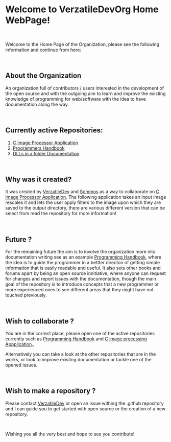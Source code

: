 # Welcome to VerzatileDevOrg Home WebPage!

<br>

Welcome to the Home Page of the Organization, please see the following information and continue from here:

<br>

About the Organization
---

An organization full of contributors / users interested in the development of the open source and with the outgoing aim to learn and improve the existing knowledge of programming for web/software with the idea to have documentation along the way.

<br>




Currently active Repositories:
---

1. [C Image Processor Application](https://github.com/VerzatileDevOrg/C_image_processing)
2. [Programmers Handbook](https://verzatiledevorg.github.io/Programming_HandBook/)
3. [DLLs in a folder Documentation](https://github.com/VerzatileDevOrg/Programming_HandBook)

<br>

Why was it created?
---

It was created by [VerzatileDev](https://github.com/VerzatileDev) and [Sommos](https://github.com/Sommos) as a way to collaborate on [C Image Processor Application](https://github.com/VerzatileDevOrg/C_image_processing). The following application takes an input image rescales it and lets the user apply filters to the image upon which they are saved to the output directory, there are various different version that can be select from read the repository for more information!

<br>

Future ?
---

For the remaining future the aim is to involve the organization more into documentation writing see as an example [Programming Handbook](https://github.com/VerzatileDevOrg/Programming_HandBook), where the idea is to guide the programmer in a bettter directon of getting simple information that is easily readable and useful. It also sets other books and forums apart by being an open source innitiative, where anyone can request for changes and report issues with the documentation, though the main goal of the repository is to introduce concepts that a new programmer or more experienced ones to see different areas that they might have not touched previously.

<br>

Wish to collaborate ?
---

You are in the correct place, please open one of the active repositories currently such as [Programming Handbook](https://github.com/VerzatileDevOrg/Programming_HandBook) and [C image processing Appplication](https://github.com/VerzatileDevOrg/C_image_processing).,

Alternatively you can take a look at the other repositories that are in the works, or look to improve exisitng documentation or tackle one of the opened issues.

<br>

Wish to make a repository ?
---

Please contact [VerzatileDev](https://github.com/VerzatileDev) or open an issue withing the .github repository and I can guide you to get started with open source or the creation of a new repository.

<br>

Wishing you all the very best and hope to see you contribute!
